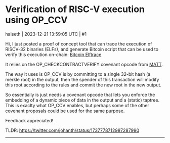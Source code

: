 # Verification of RISC-V execution using OP_CCV

halseth | 2023-12-21 13:59:05 UTC | #1

Hi, I just posted a proof of concept tool that can trace the execution of RISCV-32 binaries (ELFs), and generate Bitcoin script that can be used to verify this execution on-chain: [Bitcoin Elftrace](https://github.com/halseth/elftrace)

It relies on the OP_CHECKCONTRACTVERIFY covenant opcode from [MATT](https://lists.linuxfoundation.org/pipermail/bitcoin-dev/2022-November/021182.html).

The way it uses is OP_CCV is by committing to a single 32-bit hash (a merkle root) in the output, then the spender of this transaction will modify this root according to the rules and commit the new root in the new output. 

So essentially is just needs a covenant opcode that lets you enforce the embedding of a dynamic piece of data in the output and a (static) taptree. This is exaclty what OP_CCV enables, but perhaps some of the other covenant proposals could be used for the same purpose.

Feedback appreciated!

TLDR: https://twitter.com/johanth/status/1737778712987287990

-------------------------

